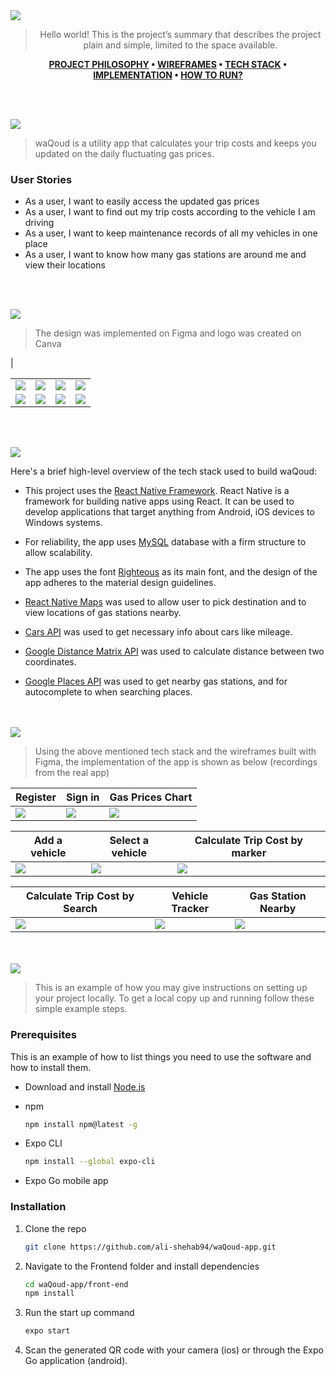 <img src="./readme/title1.svg"/>

<div align="center">

> Hello world! This is the project’s summary that describes the project plain and simple, limited to the space available.

**[PROJECT PHILOSOPHY](#philosophy) • [WIREFRAMES](#wireframes) • [TECH STACK](#stacks) • [IMPLEMENTATION](#implementation) • [HOW TO RUN?](#install)**

</div>

<br><br>

<img src="./readme/title2.svg" id='philosophy'/>

> waQoud is a utility app that calculates your trip costs and keeps you updated on the daily fluctuating gas prices.

### User Stories

-   As a user, I want to easily access the updated gas prices
-   As a user, I want to find out my trip costs according to the vehicle I am driving
-   As a user, I want to keep maintenance records of all my vehicles in one place
-   As a user, I want to know how many gas stations are around me and view their locations

<br><br>

<img src="./readme/title3.svg" id='wireframes'/>

> The design was implemented on Figma and logo was created on Canva

| <table>

  <tr>
    <td><img src="./readme/landing.png" /></td>
    <td><img src="./readme/login.png" /></td>
    <td><img src="./readme/register.png"/></td>
    <td><img src="./readme/gas-chart.png"/></td>
    
  </tr>
  <tr>
    <td><img src="./readme/trip-cost.png" /></td>
    <td><img src="./readme/add-vehicle.png"/></td>
    <td><img src="./readme/tracker.png"/></td>
    <td><img src="./readme/stations-nearby.png"/></td>
  </tr>
</table>

<br><br>

<img src="./readme/title4.svg" id='stacks'/>

Here's a brief high-level overview of the tech stack used to build waQoud:

-   This project uses the [React Native Framework](https://reactnative.dev/). React Native is a framework for building native apps using React. It can be used to develop applications that target anything from Android, iOS devices to Windows systems.
-   For reliability, the app uses [MySQL](https://www.mysql.com/) database with a firm structure to allow scalability.

-   The app uses the font [Righteous](https://fonts.google.com/specimen/Work+Sans) as its main font, and the design of the app adheres to the material design guidelines.

-   [React Native Maps](https://github.com/react-native-maps/react-native-maps) was used to allow user to pick destination and to view locations of gas stations nearby.

-   [Cars API](https://fonts.google.com/specimen/Work+Sans) was used to get necessary info about cars like mileage.

-   [Google Distance Matrix API](https://developers.google.com/maps/documentation/distance-matrix/overview) was used to calculate distance between two coordinates.

-   [Google Places API](https://developers.google.com/maps/documentation/places/web-service/overview) was used to get nearby gas stations, and for autocomplete to when searching places.

<br><br>
<img src="./readme/title5.svg" id='implementation'/>

> Using the above mentioned tech stack and the wireframes built with Figma, the implementation of the app is shown as below (recordings from the real app)

| Register                           | Sign in                           | Gas Prices Chart                     |
| ---------------------------------- | --------------------------------- | ------------------------------------ |
| <img src="./readme/sign-up.gif" /> | <img src="./readme/login.gif"  /> | <img src="./readme/gas-prices.gif"/> |

| Add a vehicle                         | Select a vehicle                    | Calculate Trip Cost by marker              |
| ------------------------------------- | ----------------------------------- | ------------------------------------------ |
| <img src="./readme/add-vehicle.gif"/> | <img src="./readme/pick-car.gif" /> | <img src="./readme/calculate-trip.gif"  /> |

| Calculate Trip Cost by Search                     | Vehicle Tracker                     | Gas Station Nearby                                |
| ------------------------------------------------- | ----------------------------------- | ------------------------------------------------- |
| <img src="./readme/calculate-trip-by-name.gif" /> | <img src="./readme/tracker.gif"  /> | <img src="./readme/navigate-to-gas-station.gif"/> |

<br><br>
<img src="./readme/title6.svg" id='install'/>

> This is an example of how you may give instructions on setting up your project locally.
> To get a local copy up and running follow these simple example steps.

### Prerequisites

This is an example of how to list things you need to use the software and how to install them.

-   Download and install [Node.js](https://nodejs.org/en/)

-   npm
    ```sh
    npm install npm@latest -g
    ```
-   Expo CLI
    ```sh
    npm install --global expo-cli
    ```
-   Expo Go mobile app

### Installation

1. Clone the repo
    ```sh
    git clone https://github.com/ali-shehab94/waQoud-app.git
    ```
2. Navigate to the Frontend folder and install dependencies
    ```sh
    cd waQoud-app/front-end
    npm install
    ```
3. Run the start up command
    ```sh
    expo start
    ```
4. Scan the generated QR code with your camera (ios) or through the Expo Go application (android).
